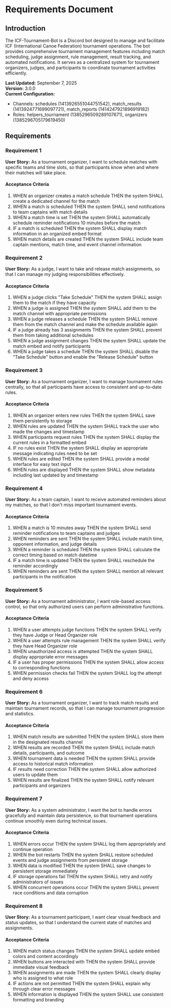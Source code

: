 # Requirements Document

## Introduction

The ICF-Tournament-Bot is a Discord bot designed to manage and facilitate ICF (International Canoe Federation) tournament operations. The bot provides comprehensive tournament management features including match scheduling, judge assignment, rule management, result tracking, and automated notifications. It serves as a centralized system for tournament organizers, judges, and participants to coordinate tournament activities efficiently.

**Last Updated:** September 7, 2025  
**Version:** 3.0.0  
**Current Configuration:**
- Channels: schedules (1413926551044751542), match_results (1413924771699097721), match_reports (1414247921896919182)
- Roles: helpers_tournament (1385296509289107671), organizers (1385296705179619450)

## Requirements

### Requirement 1

**User Story:** As a tournament organizer, I want to schedule matches with specific teams and time slots, so that participants know when and where their matches will take place.

#### Acceptance Criteria

1. WHEN an organizer creates a match schedule THEN the system SHALL create a dedicated channel for the match
2. WHEN a match is scheduled THEN the system SHALL send notifications to team captains with match details
3. WHEN a match time is set THEN the system SHALL automatically schedule reminder notifications 10 minutes before the match
4. IF a match is scheduled THEN the system SHALL display match information in an organized embed format
5. WHEN match details are created THEN the system SHALL include team captain mentions, match time, and event channel information

### Requirement 2

**User Story:** As a judge, I want to take and release match assignments, so that I can manage my judging responsibilities effectively.

#### Acceptance Criteria

1. WHEN a judge clicks "Take Schedule" THEN the system SHALL assign them to the match if they have capacity
2. WHEN a judge is assigned THEN the system SHALL add them to the match channel with appropriate permissions
3. WHEN a judge releases a schedule THEN the system SHALL remove them from the match channel and make the schedule available again
4. IF a judge already has 3 assignments THEN the system SHALL prevent them from taking additional schedules
5. WHEN a judge assignment changes THEN the system SHALL update the match embed and notify participants
6. WHEN a judge takes a schedule THEN the system SHALL disable the "Take Schedule" button and enable the "Release Schedule" button

### Requirement 3

**User Story:** As a tournament organizer, I want to manage tournament rules centrally, so that all participants have access to consistent and up-to-date rules.

#### Acceptance Criteria

1. WHEN an organizer enters new rules THEN the system SHALL save them persistently to storage
2. WHEN rules are updated THEN the system SHALL track the user who made the changes and timestamp
3. WHEN participants request rules THEN the system SHALL display the current rules in a formatted embed
4. IF no rules exist THEN the system SHALL display an appropriate message indicating rules need to be set
5. WHEN rules are edited THEN the system SHALL provide a modal interface for easy text input
6. WHEN rules are displayed THEN the system SHALL show metadata including last updated by and timestamp

### Requirement 4

**User Story:** As a team captain, I want to receive automated reminders about my matches, so that I don't miss important tournament events.

#### Acceptance Criteria

1. WHEN a match is 10 minutes away THEN the system SHALL send reminder notifications to team captains and judges
2. WHEN reminders are sent THEN the system SHALL include match time, opponent information, and judge details
3. WHEN a reminder is scheduled THEN the system SHALL calculate the correct timing based on match datetime
4. IF a match time is updated THEN the system SHALL reschedule the reminder accordingly
5. WHEN reminders are sent THEN the system SHALL mention all relevant participants in the notification

### Requirement 5

**User Story:** As a tournament administrator, I want role-based access control, so that only authorized users can perform administrative functions.

#### Acceptance Criteria

1. WHEN a user attempts judge functions THEN the system SHALL verify they have Judge or Head Organizer role
2. WHEN a user attempts rule management THEN the system SHALL verify they have Head Organizer role
3. WHEN unauthorized access is attempted THEN the system SHALL display appropriate error messages
4. IF a user has proper permissions THEN the system SHALL allow access to corresponding functions
5. WHEN permission checks fail THEN the system SHALL log the attempt and deny access

### Requirement 6

**User Story:** As a tournament organizer, I want to track match results and maintain tournament records, so that I can manage tournament progression and statistics.

#### Acceptance Criteria

1. WHEN match results are submitted THEN the system SHALL store them in the designated results channel
2. WHEN results are recorded THEN the system SHALL include match details, participants, and outcome
3. WHEN tournament data is needed THEN the system SHALL provide access to historical match information
4. IF results need correction THEN the system SHALL allow authorized users to update them
5. WHEN results are finalized THEN the system SHALL notify relevant participants and organizers

### Requirement 7

**User Story:** As a system administrator, I want the bot to handle errors gracefully and maintain data persistence, so that tournament operations continue smoothly even during technical issues.

#### Acceptance Criteria

1. WHEN errors occur THEN the system SHALL log them appropriately and continue operation
2. WHEN the bot restarts THEN the system SHALL restore scheduled events and judge assignments from persistent storage
3. WHEN data is modified THEN the system SHALL save changes to persistent storage immediately
4. IF storage operations fail THEN the system SHALL retry and notify administrators of issues
5. WHEN concurrent operations occur THEN the system SHALL prevent race conditions and data corruption

### Requirement 8

**User Story:** As a tournament participant, I want clear visual feedback and status updates, so that I understand the current state of matches and assignments.

#### Acceptance Criteria

1. WHEN match status changes THEN the system SHALL update embed colors and content accordingly
2. WHEN buttons are interacted with THEN the system SHALL provide immediate visual feedback
3. WHEN assignments are made THEN the system SHALL clearly display who is assigned to what role
4. IF actions are not permitted THEN the system SHALL explain why through clear error messages
5. WHEN information is displayed THEN the system SHALL use consistent formatting and branding